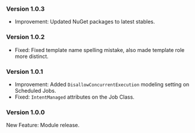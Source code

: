 ### Version 1.0.3

- Improvement: Updated NuGet packages to latest stables.

### Version 1.0.2

- Fixed: Fixed template name spelling mistake, also made template role more distinct.

### Version 1.0.1

- Improvement: Added `DisallowConcurrentExecution` modeling setting on Scheduled Jobs.
- Fixed: `IntentManaged` attributes on the Job Class.

### Version 1.0.0

New Feature: Module release.
